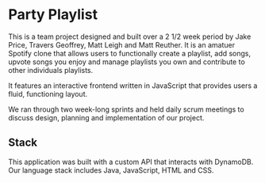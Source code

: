 # Party Playlist

This is a team project designed and built over a 2 1/2 week period by Jake Price, Travers Geoffrey, Matt Leigh and Matt Reuther. It is an amatuer Spotify clone that allows users to functionally create a playlist, add songs, upvote songs you enjoy and manage playlists you own and contribute to other individuals playlists.

It features an interactive frontend written in JavaScript that provides users a fluid, functioning layout.

We ran through two week-long sprints and held daily scrum meetings to discuss design, planning and implementation of our project.

## Stack
This application was built with a custom API that interacts with DynamoDB. Our language stack includes Java, JavaScript, HTML and CSS.
